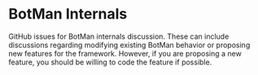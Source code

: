 # BotMan Internals

GitHub issues for BotMan internals discussion. 
These can include discussions regarding modifying existing BotMan behavior or proposing new features for the framework. 
However, if you are proposing a new feature, you should be willing to code the feature if possible.

